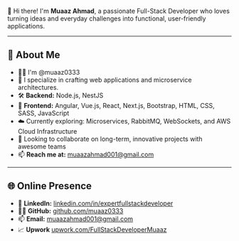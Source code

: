 👋 Hi there! I'm **Muaaz Ahmad**, a passionate Full-Stack Developer who loves turning ideas and everyday challenges into functional, user-friendly applications.

---

## 🚀 About Me

- 👨‍💻 I'm @muaaz0333
- 🎯 I specialize in crafting web applications and microservice architectures.
- 🛠 **Backend:** Node.js, NestJS
- 🎨 **Frontend:** Angular, Vue.js, React, Next.js, Bootstrap, HTML, CSS, SASS, JavaScript
- ☁️ Currently exploring: Microservices, RabbitMQ, WebSockets, and AWS Cloud Infrastructure
- 🤝 Looking to collaborate on long-term, innovative projects with awesome teams
- 📫 **Reach me at:** muaazahmad001@gmail.com

---

## 🌐 Online Presence

- 💼 **LinkedIn:** [linkedin.com/in/expertfullstackdeveloper](https://www.linkedin.com/in/expertfullstackdeveloper/)
- 🧑‍💻 **GitHub:** [github.com/muaaz0333](https://github.com/muaaz0333)
- 📫 **Email:** muaazahmad001@gmail.com
- 📈 **Upwork** [upwork.com/FullStackDeveloperMuaaz](https://www.upwork.com/freelancers/~0108f3b27299c04dd4)

